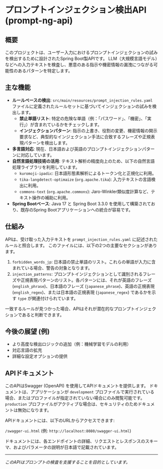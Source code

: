# プロンプトインジェクション検出API (prompt-ng-api)

## 概要

このプロジェクトは、ユーザー入力におけるプロンプトインジェクションの試みを検出するために設計されたSpring Boot製APIです。
LLM（大規模言語モデル）などへの入力テキストを検査し、悪意のある指示や機密情報の漏洩につながる可能性のあるパターンを特定します。

## 主な機能

*   **ルールベースの検出**: `src/main/resources/prompt_injection_rules.yaml` ファイルに定義されたルールセットに基づいてインジェクションの試みを検出します。
    *   **禁止単語リスト**: 特定の危険な単語（例：「パスワード」、「機密」、「実行」）が含まれているかをチェックします。
    *   **インジェクションパターン**: 指示の上書き、役割の変更、機密情報の開示要求など、典型的なインジェクション手法に合致するフレーズや正規表現パターンを検出します。
*   **多言語対応**: 現在、日本語および英語のプロンプトインジェクションパターンに対応しています。
*   **自然言語処理技術の活用**: テキスト解析の精度向上のため、以下の自然言語処理ライブラリを利用しています。
    *   `kuromoji-ipadic`: 日本語形態素解析によるトークン化と正規化に利用。
    *   `tika-langdetect-optimaize` (`org.apache.tika`): 入力テキストの言語検出に利用。
    *   `commons-text` (`org.apache.commons`): Jaro-Winkler類似度計算など、テキスト操作の補助に利用。
*   **Spring Bootベース**: Java 17 と Spring Boot 3.3.0 を使用して構築されており、既存のSpring Bootアプリケーションへの統合が容易です。

## 仕組み

APIは、受け取った入力テキストを `prompt_injection_rules.yaml` に記述されたルールと照合します。
このファイルには、以下の2つの主要なセクションがあります。

1.  `forbidden_words_jp`: 日本語の禁止単語のリスト。これらの単語が入力に含まれている場合、警告の対象となります。
2.  `injection_patterns`: プロンプトインジェクションとして識別されるフレーズや正規表現パターンのリスト。各パターンには、それが英語のフレーズ (`english_phrase`)、日本語のフレーズ (`japanese_phrase`)、英語の正規表現 (`english_regex`)、または日本語の正規表現 (`japanese_regex`) であるかを示す `type` が関連付けられています。

一致するルールが見つかった場合、APIはそれが潜在的なプロンプトインジェクションであると判断できます。

## 今後の展望 (例)

*   より高度な検出ロジックの追加（例：機械学習モデルの利用）
*   対応言語の拡充
*   詳細な設定オプションの提供

## APIドキュメント

このAPIはSwagger (OpenAPI) を使用してAPIドキュメントを提供します。
ドキュメントは、アプリケーションが `development` プロファイルで実行されている場合、またはプロファイルが指定されていない場合にのみ閲覧可能です。
`production` プロファイルがアクティブな場合は、セキュリティのためドキュメントは無効になります。

APIドキュメントには、以下のURLからアクセスできます:

`/swagger-ui.html` (例: `http://localhost:8080/swagger-ui.html`)

ドキュメントには、各エンドポイントの詳細、リクエストとレスポンスのスキーマ、およびパラメータの説明が日本語で記載されています。

---

*このAPIはプロンプトの検査を支援することを目的としています。*